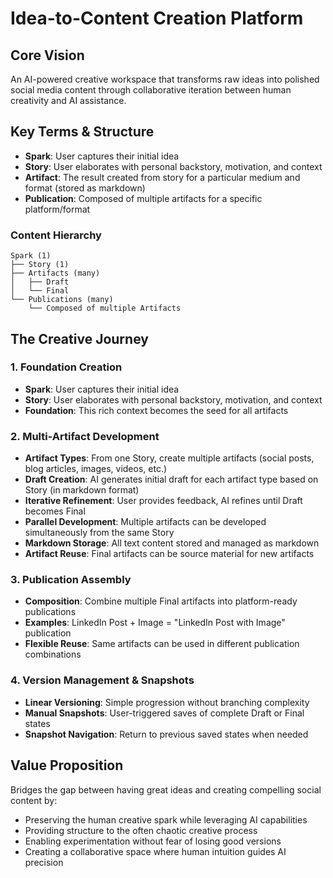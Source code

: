 # Idea-to-Content Creation Platform

## Core Vision
An AI-powered creative workspace that transforms raw ideas into polished social media content through collaborative iteration between human creativity and AI assistance.

## Key Terms & Structure
- **Spark**: User captures their initial idea 
- **Story**: User elaborates with personal backstory, motivation, and context
- **Artifact**: The result created from story for a particular medium and format (stored as markdown)
- **Publication**: Composed of multiple artifacts for a specific platform/format

### Content Hierarchy
```
Spark (1)
├── Story (1)
├── Artifacts (many)
│   ├── Draft
│   └── Final
└── Publications (many)
    └── Composed of multiple Artifacts
```

## The Creative Journey

### 1. Foundation Creation
- **Spark**: User captures their initial idea 
- **Story**: User elaborates with personal backstory, motivation, and context
- **Foundation**: This rich context becomes the seed for all artifacts

### 2. Multi-Artifact Development
- **Artifact Types**: From one Story, create multiple artifacts (social posts, blog articles, images, videos, etc.)
- **Draft Creation**: AI generates initial draft for each artifact type based on Story (in markdown format)
- **Iterative Refinement**: User provides feedback, AI refines until Draft becomes Final
- **Parallel Development**: Multiple artifacts can be developed simultaneously from the same Story
- **Markdown Storage**: All text content stored and managed as markdown
- **Artifact Reuse**: Final artifacts can be source material for new artifacts

### 3. Publication Assembly  
- **Composition**: Combine multiple Final artifacts into platform-ready publications
- **Examples**: LinkedIn Post + Image = "LinkedIn Post with Image" publication
- **Flexible Reuse**: Same artifacts can be used in different publication combinations

### 4. Version Management & Snapshots
- **Linear Versioning**: Simple progression without branching complexity
- **Manual Snapshots**: User-triggered saves of complete Draft or Final states
- **Snapshot Navigation**: Return to previous saved states when needed

## Value Proposition
Bridges the gap between having great ideas and creating compelling social content by:
- Preserving the human creative spark while leveraging AI capabilities
- Providing structure to the often chaotic creative process  
- Enabling experimentation without fear of losing good versions
- Creating a collaborative space where human intuition guides AI precision